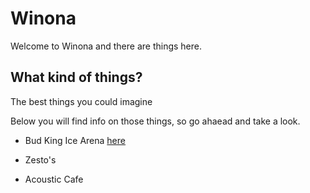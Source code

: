 # Winona
Welcome to Winona and there are things here.
## What kind of things?
The best things you could imagine


Below you will find info on those things, so go ahaead and take a look.

  * Bud King Ice Arena [here](https://www.cityofwinona.com/city-services/parks-recreation/bud-king-ice-arena/)
  
  
  * Zesto's
  
  
  * Acoustic Cafe
  
